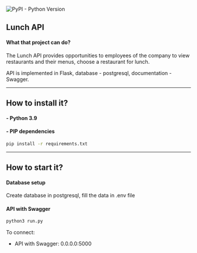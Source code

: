 ![PyPI - Python Version](https://img.shields.io/pypi/pyversions/privat_exchange_rates?style=for-the-badge)

## Lunch API
#### What that project can do?

The Lunch API provides opportunities to employees of the company to view restaurants and their menus, choose a restaurant for lunch.

API is implemented in Flask, database - postgresql, documentation - Swagger.

---
## How to install it?

#### - Python 3.9
#### - PIP dependencies
```bash
pip install -r requirements.txt
```
---
## How to start it?

#### Database setup
Create database in postgresql, fill the data in .env file

#### API with Swagger
```bash
python3 run.py
```

To connect:
- API with Swagger: 0.0.0.0:5000
